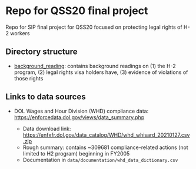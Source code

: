 # Repo for QSS20 final project
Repo for SIP final project for QSS20 focused on protecting legal rights of H-2 workers

## Directory structure

- [background_reading](https://github.com/rebeccajohnson88/qss20_s21_proj/tree/main/background_reading): contains background readings on (1) the H-2 program, (2) legal rights visa holders have, (3) evidence of violations of those rights

## Links to data sources

- DOL Wages and Hour Division (WHD) compliance data: https://enforcedata.dol.gov/views/data_summary.php 

  - Data download link: https://enfxfr.dol.gov/data_catalog/WHD/whd_whisard_20210127.csv.zip
  - Rough summary: contains ~309681 compliance-related actions (not limited to H2 program) beginning in FY2005
  - Documentation in `data/documentation/whd_data_dictionary.csv`



